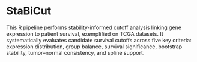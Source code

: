 # StaBiCut
This R pipeline performs stability-informed cutoff analysis linking gene expression to patient survival, exemplified on TCGA datasets. It systematically evaluates candidate survival cutoffs across five key criteria: expression distribution, group balance, survival significance, bootstrap stability, tumor–normal consistency, and spline support.

